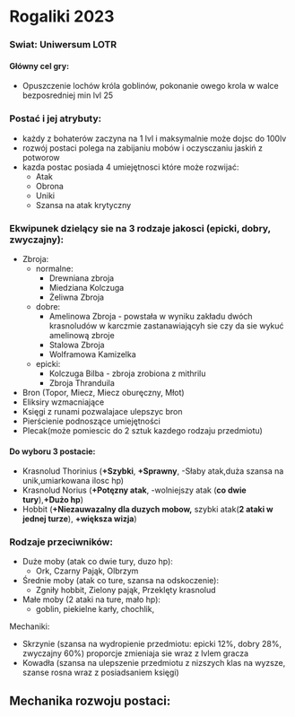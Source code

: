 # Rogaliki 2023



### Swiat: Uniwersum LOTR
#### Główny cel gry:
- Opuszczenie lochów króla goblinów, pokonanie owego krola w walce bezposredniej min lvl 25

### Postać i jej atrybuty:
- każdy z bohaterów zaczyna na 1 lvl i maksymalnie może dojsc do 100lv
- rozwój postaci polega na zabijaniu mobów i oczysczaniu jaskiń z potworow
- kazda postac posiada 4 umiejętnosci które może rozwijać:
    - Atak 
    - Obrona
    - Uniki 
    - Szansa na atak krytyczny
### Ekwipunek dzielący sie na 3 rodzaje jakosci (epicki, dobry, zwyczajny):
- Zbroja:
    - normalne:
        - Drewniana zbroja 
        - Miedziana Kolczuga
        - Żeliwna Zbroja 
    - dobre:
        - Amelinowa Zbroja - powstała w wyniku zakładu dwóch krasnoludów w karczmie zastanawiającyh sie 
        czy da sie wykuć amelinową zbroje
        - Stalowa Zbroja
        - Wolframowa Kamizelka
    - epicki:
        - Kolczuga Bilba - zbroja zrobiona z mithrilu
        - Zbroja Thranduila 
- Bron (Topor, Miecz, Miecz oburęczny, Młot)
- Eliksiry wzmacniające
- Księgi z runami pozwalajace ulepszyc bron
- Pierścienie podnoszące umiejętności
- Plecak(może pomiescic do 2 sztuk kazdego rodzaju przedmiotu)
#### Do wyboru 3 postacie: 
- Krasnolud Thorinius (**+Szybki**, **+Sprawny**, -Słaby atak,duża szansa na unik,umiarkowana ilosc hp)
- Krasnolud Norius (**+Potęzny atak**, -wolniejszy atak (**co dwie tury**),**+Dużo hp**)
- Hobbit (**+Niezauwazalny dla duzych mobow,** szybki atak(**2 ataki w jednej turze**), **+większa wizja**)
### Rodzaje przeciwników:
- Duże moby (atak co dwie tury, duzo hp):
    - Ork, Czarny Pająk, Olbrzym
- Średnie moby (atak co ture, szansa na odskoczenie):
    - Zgniły hobbit, Zielony pająk, Przeklęty krasnolud
- Małe moby (2 ataki na ture, mało hp):
    - goblin, piekielne karły, chochlik,

Mechaniki:
- Skrzynie (szansa na wydropienie przedmiotu: epicki 12%, dobry 28%, zwyczajny 60%) proporcje zmieniaja sie wraz z lvlem gracza
- Kowadła (szansa na ulepszenie przedmiotu z nizszych klas na wyzsze, szanse rosna wraz z posiadsaniem księgi)

Mechanika rozwoju postaci:
- 


